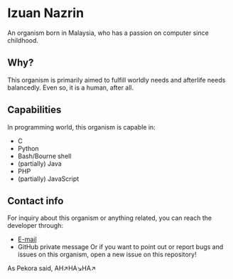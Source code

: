 # Izuan Nazrin
An organism born in Malaysia, who has a passion on
computer since childhood.

## Why?
This organism is primarily aimed to fulfill worldly
needs and afterlife needs balancedly. Even so, it
is a human, after all.

## Capabilities
In programming world, this organism is capable in:
- C
- Python
- Bash/Bourne shell
- (partially) Java
- PHP
- (partially) JavaScript

## Contact info
For inquiry about this organism or anything related,
you can reach the developer through:
- [E-mail](mailto:zerro.tur@gmail.com)
- GitHub private message
Or if you want to point out or report bugs and issues
on this organism, open a new issue on this repository!


As Pekora said, AH↗️HA↘️HA↗️
